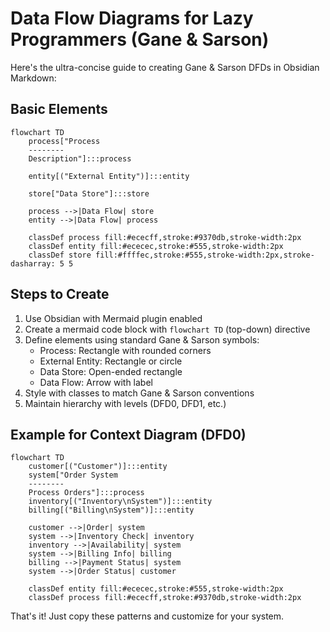 # Data Flow Diagrams for Lazy Programmers (Gane & Sarson)

Here's the ultra-concise guide to creating Gane & Sarson DFDs in Obsidian Markdown:

## Basic Elements

```mermaid
flowchart TD
    process["Process
    --------
    Description"]:::process
    
    entity[("External Entity")]:::entity
    
    store["Data Store"]:::store
    
    process -->|Data Flow| store
    entity -->|Data Flow| process
    
    classDef process fill:#ececff,stroke:#9370db,stroke-width:2px
    classDef entity fill:#ececec,stroke:#555,stroke-width:2px
    classDef store fill:#ffffec,stroke:#555,stroke-width:2px,stroke-dasharray: 5 5
```

## Steps to Create

1. Use Obsidian with Mermaid plugin enabled
2. Create a mermaid code block with `flowchart TD` (top-down) directive
3. Define elements using standard Gane & Sarson symbols:
    - Process: Rectangle with rounded corners
    - External Entity: Rectangle or circle
    - Data Store: Open-ended rectangle
    - Data Flow: Arrow with label
4. Style with classes to match Gane & Sarson conventions
5. Maintain hierarchy with levels (DFD0, DFD1, etc.)

## Example for Context Diagram (DFD0)

```mermaid
flowchart TD
    customer[("Customer")]:::entity
    system["Order System
    --------
    Process Orders"]:::process
    inventory[("Inventory\nSystem")]:::entity
    billing[("Billing\nSystem")]:::entity
    
    customer -->|Order| system
    system -->|Inventory Check| inventory
    inventory -->|Availability| system
    system -->|Billing Info| billing
    billing -->|Payment Status| system
    system -->|Order Status| customer
    
    classDef entity fill:#ececec,stroke:#555,stroke-width:2px
    classDef process fill:#ececff,stroke:#9370db,stroke-width:2px
```

That's it! Just copy these patterns and customize for your system.